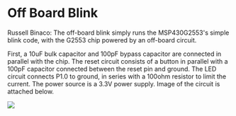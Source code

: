 # Off Board Blink
Russell Binaco: 
The off-board blink simply runs the MSP430G2553's simple blink code, with the G2553 chip powered by an off-board circuit.

First, a 10uF bulk capacitor and 100pF bypass capacitor are connected in parallel with the chip.
The reset circuit consists of a button in parallel with a 100pF capacitor connected between the reset pin and ground.
The LED circuit connects P1.0 to ground, in series with a 100ohm resistor to limit the current.
The power source is a 3.3V power supply.
Image of the circuit is attached below.

<img src="lab-2-blinking-leds-binacor/Off_Board Blink.jpg"/>